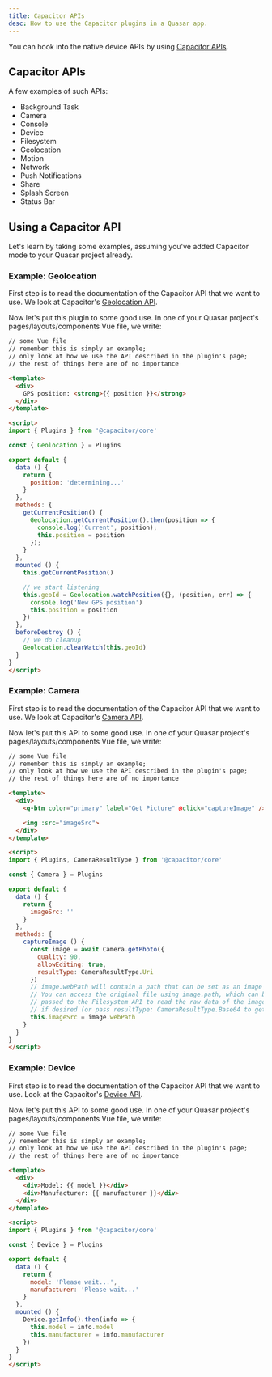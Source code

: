```yaml
---
title: Capacitor APIs
desc: How to use the Capacitor plugins in a Quasar app.
---
```

You can hook into the native device APIs by using [Capacitor APIs](https://capacitor.ionicframework.com/docs/apis).

## Capacitor APIs
A few examples of such APIs:

* Background Task
* Camera
* Console
* Device
* Filesystem
* Geolocation
* Motion
* Network
* Push Notifications
* Share
* Splash Screen
* Status Bar

## Using a Capacitor API
Let's learn by taking some examples, assuming you've added Capacitor mode to your Quasar project already.

### Example: Geolocation
First step is to read the documentation of the Capacitor API that we want to use. We look at Capacitor's [Geolocation API](https://capacitor.ionicframework.com/docs/apis/geolocation).

Now let's put this plugin to some good use. In one of your Quasar project's pages/layouts/components Vue file, we write:

```html
// some Vue file
// remember this is simply an example;
// only look at how we use the API described in the plugin's page;
// the rest of things here are of no importance

<template>
  <div>
    GPS position: <strong>{{ position }}</strong>
  </div>
</template>

<script>
import { Plugins } from '@capacitor/core'

const { Geolocation } = Plugins

export default {
  data () {
    return {
      position: 'determining...'
    }
  },
  methods: {
    getCurrentPosition() {
      Geolocation.getCurrentPosition().then(position => {
        console.log('Current', position);
        this.position = position
      });
    }
  },
  mounted () {
    this.getCurrentPosition()

    // we start listening
    this.geoId = Geolocation.watchPosition({}, (position, err) => {
      console.log('New GPS position')
      this.position = position
    })
  },
  beforeDestroy () {
    // we do cleanup
    Geolocation.clearWatch(this.geoId)
  }
}
</script>
```

### Example: Camera
First step is to read the documentation of the Capacitor API that we want to use. We look at Capacitor's [Camera API](https://capacitor.ionicframework.com/docs/apis/camera).

Now let's put this API to some good use. In one of your Quasar project's pages/layouts/components Vue file, we write:

```html
// some Vue file
// remember this is simply an example;
// only look at how we use the API described in the plugin's page;
// the rest of things here are of no importance

<template>
  <div>
    <q-btn color="primary" label="Get Picture" @click="captureImage" />

    <img :src="imageSrc">
  </div>
</template>

<script>
import { Plugins, CameraResultType } from '@capacitor/core'

const { Camera } = Plugins

export default {
  data () {
    return {
      imageSrc: ''
    }
  },
  methods: {
    captureImage () {
      const image = await Camera.getPhoto({
        quality: 90,
        allowEditing: true,
        resultType: CameraResultType.Uri
      })
      // image.webPath will contain a path that can be set as an image src.
      // You can access the original file using image.path, which can be
      // passed to the Filesystem API to read the raw data of the image,
      // if desired (or pass resultType: CameraResultType.Base64 to getPhoto)
      this.imageSrc = image.webPath
    }
  }
}
</script>
```

### Example: Device
First step is to read the documentation of the Capacitor API that we want to use. Look at the Capacitor's [Device API](https://capacitor.ionicframework.com/docs/apis/device).

Now let's put this API to some good use. In one of your Quasar project's pages/layouts/components Vue file, we write:

```html
// some Vue file
// remember this is simply an example;
// only look at how we use the API described in the plugin's page;
// the rest of things here are of no importance

<template>
  <div>
    <div>Model: {{ model }}</div>
    <div>Manufacturer: {{ manufacturer }}</div>
  </div>
</template>

<script>
import { Plugins } from '@capacitor/core'

const { Device } = Plugins

export default {
  data () {
    return {
      model: 'Please wait...',
      manufacturer: 'Please wait...'
    }
  },
  mounted () {
    Device.getInfo().then(info => {
      this.model = info.model
      this.manufacturer = info.manufacturer
    })
  }
}
</script>
```
